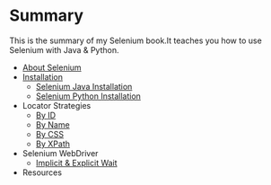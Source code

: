 # Summary

This is the summary of my Selenium book.It teaches you how to use Selenium with Java & Python. 

- [About Selenium](basics/About.md)
- [Installation]( basics/Installation.md)
  - [Selenium Java Installation]( basics/Installation-java.md)
  - [Selenium Python Installation]( basics/Installation-python.md)
- Locator Strategies  
  - [By ID](basics/By_ID.md)
  - [By Name](basics/By_Name.md)
  - [By CSS](basics/By_CSS.md)
  - [By XPath](basics/By_XPath.md)
- Selenium WebDriver
  - [Implicit & Explicit Wait](basics/Waits.md)
- Resources
